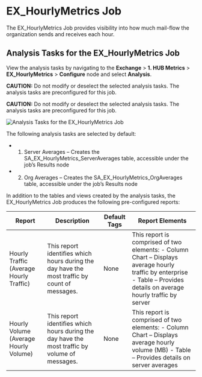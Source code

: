# EX_HourlyMetrics Job

The EX_HourlyMetrics Job provides visibility into how much mail-flow the organization sends and
receives each hour.

## Analysis Tasks for the EX_HourlyMetrics Job

View the analysis tasks by navigating to the **Exchange** > **1. HUB Metrics** >
**EX_HourlyMetrics** > **Configure** node and select **Analysis**.

**CAUTION:** Do not modify or deselect the selected analysis tasks. The analysis tasks are
preconfigured for this job.

**CAUTION:** Do not modify or deselect the selected analysis tasks. The analysis tasks are
preconfigured for this job.

![Analysis Tasks for the EX_HourlyMetrics Job](/img/versioned_docs/accessanalyzer_11.6/accessanalyzer/solutions/exchange/hubmetrics/hourlymetricsanalysis.webp)

The following analysis tasks are selected by default:

-   1. Server Averages – Creates the SA_EX_HourlyMetrics_ServerAverages table, accessible under the
       job’s Results node
-   2. Org Averages – Creates the SA_EX_HourlyMetrics_OrgAverages table, accessible under the job’s
       Results node

In addition to the tables and views created by the analysis tasks, the EX_HourlyMetrics Job produces
the following pre-configured reports:

| Report                                  | Description                                                                                    | Default Tags | Report Elements                                                                                                                                                         |
| --------------------------------------- | ---------------------------------------------------------------------------------------------- | ------------ | ----------------------------------------------------------------------------------------------------------------------------------------------------------------------- |
| Hourly Traffic (Average Hourly Traffic) | This report identifies which hours during the day have the most traffic by count of messages.  | None         | This report is comprised of two elements: - Column Chart – Displays average hourly traffic by enterprise - Table – Provides details on average hourly traffic by server |
| Hourly Volume (Average Hourly Volume)   | This report identifies which hours during the day have the most traffic by volume of messages. | None         | This report is comprised of two elements: - Column Chart – Displays average hourly volume (MB) - Table – Provides details on server averages                            |
